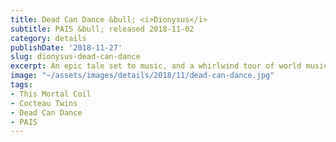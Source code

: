 ```yaml
---
title: Dead Can Dance &bull; <i>Dionysus</i>
subtitle: PAIS &bull; released 2018-11-02
category: details
publishDate: '2018-11-27'
slug: dionysus-dead-can-dance
excerpt: An epic tale set to music, and a whirlwind tour of world musics.
image: "~/assets/images/details/2018/11/dead-can-dance.jpg"
tags:
- This Mortal Coil
- Cocteau Twins
- Dead Can Dance
- PAIS
---
```


